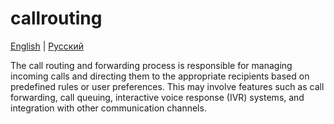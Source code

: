 # callrouting

[English](callrouting.md) | [Русский](callrouting.ru.md)

The call routing and forwarding process is responsible for managing incoming calls and directing them to the appropriate recipients based on predefined rules or user preferences. 
This may involve features such as call forwarding, call queuing, interactive voice response (IVR) systems, and integration with other communication channels.
